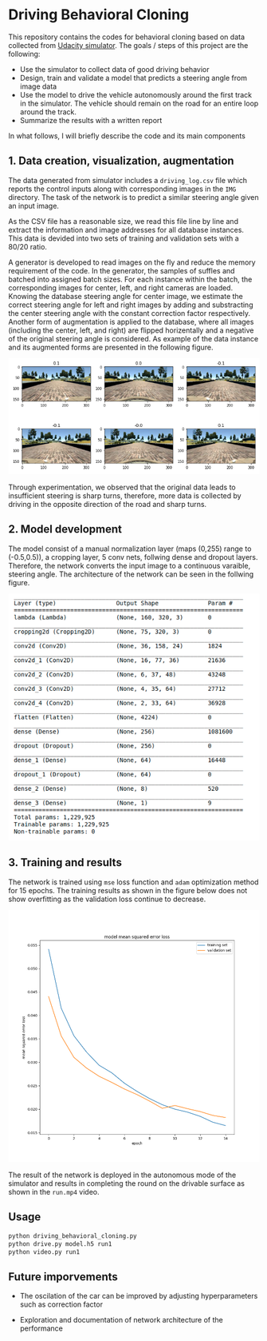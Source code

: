 # Driving Behavioral Cloning

[//]: # (Image References)

[image1]: img/data_augmentation.png "data"
[image2]: img/network.png "network"
[image3]: img/training.png "train"


This repository contains the codes for behavioral cloning based on data collected from [Udacity simulator](https://github.com/udacity/self-driving-car-sim). The goals / steps of this project are the following:
* Use the simulator to collect data of good driving behavior 
* Design, train and validate a model that predicts a steering angle from image data
* Use the model to drive the vehicle autonomously around the first track in the simulator. The vehicle should remain on the road for an entire loop around the track.
* Summarize the results with a written report

In what follows, I will briefly describe the code and its main components

## 1. Data creation, visualization, augmentation

The data generated from simulator includes a `driving_log.csv` file which reports the control inputs along with corresponding images in the `IMG` directory. The task of the network is to predict a similar steering angle given an input image. 

As the CSV file has a reasonable size, we read this file line by line and extract the information and image addresses for all database instances. This data is devided into two sets of training and validation sets with a 80/20 ratio.

A generator is developed to read images on the fly and reduce the memory requirement of the code. In the generator, the samples of suffles and batched into assigned batch sizes. For each instance within the batch, the corresponding images for center, left, and right cameras are loaded. Knowing the database steering angle for center image, we estimate the correct steering angle for left and right images by adding and substracting the center steering angle with the constant correction factor respectively. Another form of augmentation is applied to the database, where all images (including the center, left, and right) are flipped horizentally and a negative of the original steering angle is considered. As example of the data instance and its augmented forms are presented in the following figure.

![alt text][image1]

Through experimentation, we observed that the original data leads to insufficient steering is sharp turns, therefore, more data is collected by driving in the opposite direction of the road and sharp turns.



## 2. Model development

The model consist of a manual normalization layer (maps (0,255) range to (-0.5,0.5)), a cropping layer, 5 conv nets, follwing dense and dropout layers. Therefore, the network converts the input image to a continuous varaible, steering angle. The architecture of the network can be seen in the follwing figure.

![alt text][image2]

## 3. Training and results

The network is trained using `mse` loss function and `adam` optimization method for 15 epochs. The training results as shown in the figure below does not show overfitting as the validation loss continue to decrease.

![alt text][image3]

The result of the network is deployed in the autonomous mode of the simulator and results in completing the round on the drivable surface as shown in the `run.mp4` video.

## Usage
```
python driving_behavioral_cloning.py
python drive.py model.h5 run1
python video.py run1

```


## Future imporvements

* The oscilation of the car can be improved by adjusting hyperparameters such as correction factor

* Exploration and documentation of network architecture of the performance







